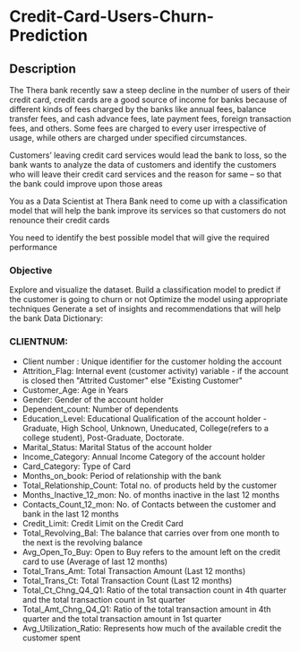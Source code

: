 # Credit-Card-Users-Churn-Prediction
## Description
The Thera bank recently saw a steep decline in the number of users of their credit card, credit cards are a good source of income for banks because of different kinds of fees charged by the banks like annual fees, balance transfer fees, and cash advance fees, late payment fees, foreign transaction fees, and others. Some fees are charged to every user irrespective of usage, while others are charged under specified circumstances.

Customers’ leaving credit card services would lead the bank to loss, so the bank wants to analyze the data of customers and identify the customers who will leave their credit card services and the reason for same – so that the bank could improve upon those areas


You as a Data Scientist at Thera Bank need to come up with a classification model that will help the bank improve its services so that customers do not renounce their credit cards


You need to identify the best possible model that will give the required performance

### Objective

Explore and visualize the dataset.
Build a classification model to predict if the customer is going to churn or not
Optimize the model using appropriate techniques
Generate a set of insights and recommendations that will help the bank
Data Dictionary:

### CLIENTNUM: 

* Client number : Unique identifier for the customer holding the account
* Attrition_Flag: Internal event (customer activity) variable - if the account is closed then "Attrited Customer" else "Existing Customer"
* Customer_Age: Age in Years
* Gender: Gender of the account holder
* Dependent_count: Number of dependents
* Education_Level:  Educational Qualification of the account holder - Graduate, High School, Unknown, Uneducated, College(refers to a college student), Post-Graduate, Doctorate.
* Marital_Status: Marital Status of the account holder
* Income_Category: Annual Income Category of the account holder
* Card_Category: Type of Card
* Months_on_book: Period of relationship with the bank
* Total_Relationship_Count: Total no. of products held by the customer
* Months_Inactive_12_mon: No. of months inactive in the last 12 months
* Contacts_Count_12_mon: No. of Contacts between the customer and bank in the last 12 months
* Credit_Limit: Credit Limit on the Credit Card
* Total_Revolving_Bal: The balance that carries over from one month to the next is the revolving balance
* Avg_Open_To_Buy: Open to Buy refers to the amount left on the credit card to use (Average of last 12 months)
* Total_Trans_Amt: Total Transaction Amount (Last 12 months)
* Total_Trans_Ct: Total Transaction Count (Last 12 months)
* Total_Ct_Chng_Q4_Q1: Ratio of the total transaction count in 4th quarter and the total transaction count in 1st quarter
* Total_Amt_Chng_Q4_Q1: Ratio of the total transaction amount in 4th quarter and the total transaction amount in 1st quarter
* Avg_Utilization_Ratio: Represents how much of the available credit the customer spent



